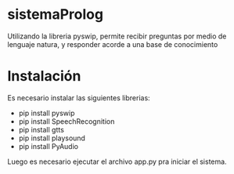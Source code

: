 # sistemaProlog
Utilizando la libreria pyswip, permite recibir preguntas por medio de lenguaje natura, y responder acorde a una base de conocimiento

# Instalación 

Es necesario instalar las siguientes librerias:
  - pip install pyswip
  - pip install SpeechRecognition
  - pip install gtts
  - pip install playsound
  - pip install PyAudio
  
  
Luego es necesario ejecutar el archivo app.py pra iniciar el sistema.
